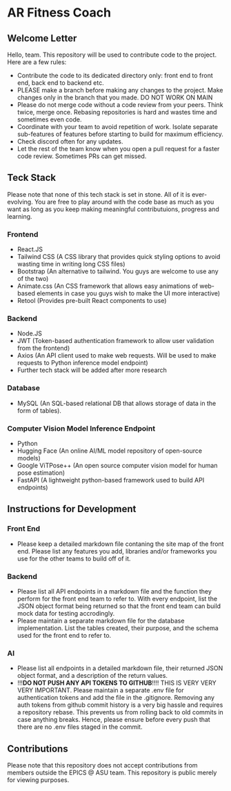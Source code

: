# AR Fitness Coach
## Welcome Letter
Hello, team.
This repository will be used to contribute code to the project. Here are a few rules:
- Contribute the code to its dedicated directory only: front end to front end, back end to backend etc.
- PLEASE make a branch before making any changes to the project. Make changes only in the branch that you made. DO NOT WORK ON MAIN
- Please do not merge code without a code review from your peers. Think twice, merge once. Rebasing repositories is hard and wastes time and sometimes even code.
- Coordinate with your team to avoid repetition of work. Isolate separate sub-features of features before starting to build for maximum efficiency.
- Check discord often for any updates.
- Let the rest of the team know when you open a pull request for a faster code review. Sometimes PRs can get missed.

## Teck Stack
Please note that none of this tech stack is set in stone. All of it is ever-evolving. You are free to play around with the code base as much as you want as long as you keep making meaningful contributuions, progress and learning.
### Frontend
- React.JS
- Tailwind CSS (A CSS library that provides quick styling options to avoid wasting time in writing long CSS files)
- Bootstrap (An alternative to tailwind. You guys are welcome to use any of the two)
- Animate.css (An CSS framework that allows easy animations of web-based elements in case you guys wish to make the UI more interactive)
- Retool (Provides pre-built React components to use)

### Backend
- Node.JS
- JWT (Token-based authentication framework to allow user validation from the frontend)
- Axios (An API client used to make web requests. Will be used to make requests to Python inference model endpoint)
- Further tech stack will be added after more research

### Database
- MySQL (An  SQL-based relational DB that allows storage of data in the form of tables).

### Computer Vision Model Inference Endpoint
- Python
- Hugging Face (An online AI/ML model repository of open-source models)
- Google ViTPose++ (An open source computer vision model for human pose estimation)
- FastAPI  (A lightweight python-based framework used to build API endpoints)

## Instructions for Development
### Front End
- Please keep a detailed markdown file contaning the site map of the front end. Please list any features you add, libraries and/or frameworks you use for the other teams to build off of it.

### Backend
- Please list all API endpoints in a markdown file and the function they perform for the front end team to refer to. With every endpoint, list the JSON object format being returned so that the front end team can build mock data for testing accrodingly.
- Please maintain a separate markdown file for the database implementation. List the tables created, their purpose, and the schema used for the front end to refer to.

### AI
- Please list all endpoints in a detailed markdown file, their returned  JSON object format, and a description of the return values. 
- !!!**DO NOT PUSH ANY API TOKENS TO GITHUB**!!!! THIS IS VERY VERY VERY IMPORTANT. Please maintain a separate .env file for authentication tokens and add the file in the .gitignore. Removing any auth tokens from github commit history is a very big hassle and requires a repository rebase. This prevents us from rolling back to old commits in case anything breaks. Hence, please ensure before every push that there are no .env files staged in the commit.

## Contributions
Please note that this repository does not accept contributions from members outside the EPICS @ ASU team. This repository is public merely for viewing purposes.
